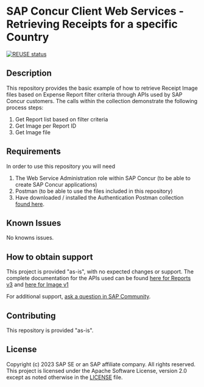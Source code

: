 # SAP Concur Client Web Services - Retrieving Receipts for a specific Country
<!-- Please include descriptive title -->
[![REUSE status](https://api.reuse.software/info/github.com/SAP-samples/concur-web-services-retrieving-receipt-for-specific-country)](https://api.reuse.software/info/github.com/SAP-samples/concur-web-services-retrieving-receipt-for-specific-country)

## Description
<!-- Please include SEO-friendly description -->
This repository provides the basic example of how to retrieve Receipt Image files based on Expense Report filter criteria through APIs used by SAP Concur customers. The calls within the collection demonstrate 
the following process steps: 
1)	Get Report list based on filter criteria
2)	Get Image per Report ID
3)	Get Image file


## Requirements
In order to use this repository you will need
1) The Web Service Administration role within SAP Concur (to be able to create SAP Concur applications)
2) Postman (to be able to use the files included in this repository)
3) Have downloaded / installed the Authentication Postman collection [found here](https://github.com/SAP-samples/concur-web-services-authentication).

## Known Issues
<!-- You may simply state "No known issues. -->
No knowns issues.

## How to obtain support
This project is provided "as-is", with no expected changes or support.
The complete documentation for the APIs used can be found [here for Reports v3](https://api.sap.com/api/ConcurExpenseReports/overview) and [here for Image v1](https://api.sap.com/api/ConcurSharedImage/overview) 

For additional support, [ask a question in SAP Community](https://answers.sap.com/questions/ask.html).

## Contributing
This repository is provided "as-is".

## License
Copyright (c) 2023 SAP SE or an SAP affiliate company. All rights reserved. This project is licensed under the Apache Software License, version 2.0 except as noted otherwise in the [LICENSE](LICENSE) file.
